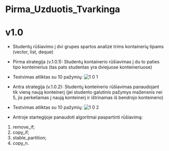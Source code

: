 # Pirma_Uzduotis_Tvarkinga
# v1.0
* Studentų rūšiavimo į dvi grupes spartos analizė trims kontainerių tipams (vector, list, deque)
* Pirma strategija (v.1.0.1):
  Studentų kontainerio rūšiavimas į du to paties tipo konteinerius (tas pats studentas yra dviejuose konteineriuose)
* Testvimas atliktas su 10 pažymių:
![1 0 1](https://user-images.githubusercontent.com/90559062/148958799-a550092b-e7fe-4803-b95f-6df2ab5ec803.png)


* Antra strategija (v.1.0.2):
  Studentų konteinerio rūšiavimas panaudojant tik vieną naują konteinerį (jei studento galutinis pažymys mažensnis nei 5, jis perkeliamas į naują konteinerį ir       ištrinamas iš bendrojo konteinerio)
* Testvimas atliktas su 10 pažymių:
![1 0 2](https://user-images.githubusercontent.com/90559062/148958914-8bcf79f6-2cf6-45a4-97b7-0b3117694368.png)


* Antroje startegijoje panaudoti algoritmai paspartinti rūšiavimą:
1) remove_if;
2) copy_if;
3) stable_partition;
4) copy_n.
